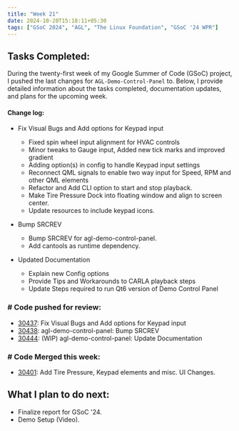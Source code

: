 ```yaml
---
title: "Week 21"
date: 2024-10-20T15:18:11+05:30
tags: ["GSoC 2024", "AGL", "The Linux Foundation", "GSoC '24 WPR"]
---
```


## Tasks Completed:

During the twenty-first week of my Google Summer of Code (GSoC) project, I pushed the last changes for `AGL-Demo-Control-Panel` to. 
Below, I provide detailed information about the tasks completed, documentation updates, and plans for the upcoming week.

#### Change log:

- Fix Visual Bugs and Add options for Keypad input

    - Fixed spin wheel input alignment for HVAC controls
    - Minor tweaks to Gauge input, Added new tick marks and improved gradient
    - Adding option(s) in config to handle Keypad input settings
    - Reconnect QML signals to enable two way input for Speed, RPM and other QML elements
    - Refactor and Add CLI option to start and stop playback.
    - Make Tire Pressure Dock into floating window and align to screen center.
    - Update resources to include keypad icons.

- Bump SRCREV

    - Bump SRCREV for agl-demo-control-panel.
    - Add cantools as runtime dependency.

- Updated Documentation
    - Explain new Config options
    - Provide Tips and Workarounds to CARLA playback steps
    - Update Steps required to run Qt6 version of Demo Control Panel

### # Code pushed for review: 
- [30437](https://gerrit.automotivelinux.org/gerrit/c/src/agl-demo-control-panel/+/30437): Fix Visual Bugs and Add options for Keypad input
- [30438](https://gerrit.automotivelinux.org/gerrit/c/AGL/meta-agl-demo/+/30438): agl-demo-control-panel: Bump SRCREV
- [30444](https://gerrit.automotivelinux.org/gerrit/c/AGL/documentation/+/30444): (WIP) agl-demo-control-panel: Update Documentation

### # Code Merged this week:
- [30401](https://gerrit.automotivelinux.org/gerrit/c/src/agl-demo-control-panel/+/30401): Add Tire Pressure, Keypad elements and misc. UI Changes.


## What I plan to do next:
- Finalize report for GSoC '24.
- Demo Setup (Video).